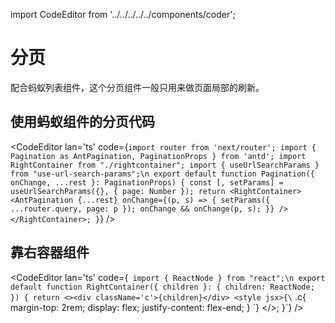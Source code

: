 import CodeEditor from '../../../../../components/coder';

# 分页

配合蚂蚁列表组件，这个分页组件一般只用来做页面局部的刷新。

## 使用蚂蚁组件的分页代码

<CodeEditor lan='ts' code={`
import router from 'next/router';
import { Pagination as AntPagination, PaginationProps } from 'antd';
import RightContainer from "./rightcontainer";
import { useUrlSearchParams } from "use-url-search-params";\n
export default function Pagination({ onChange, ...rest }: PaginationProps) {
	const [, setParams] = useUrlSearchParams({}, { page: Number });
	return <RightContainer>
		<AntPagination
			{...rest}
			onChange={(p, s) => {
				setParams({ ...router.query, page: p });
				onChange && onChange(p, s);
			}}
		/>
	</RightContainer>;
}
`} />

## 靠右容器组件

<CodeEditor lan='ts' code={`
import { ReactNode } from "react";\n
export default function RightContainer({ children }: { children: ReactNode; }) {
	return <><div className='c'>{children}</div>
		<style jsx>{\`
.c{
margin-top: 2rem;
display: flex;
justify-content: flex-end;
}
\`}</style>
	</>;
}`} />
